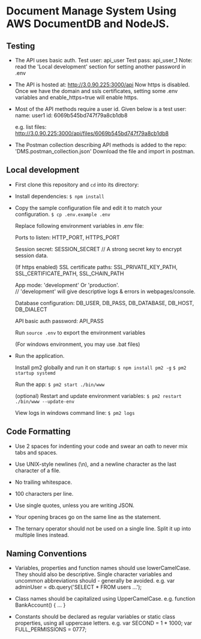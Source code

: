 # Document Manage System Using AWS DocumentDB and NodeJS.


## Testing

* The API uses basic auth. 
  Test user: api_user
  Test pass: api_user_1
  Note: read the 'Local development' section for setting another password in .env

* The API is hosted at: http://3.0.90.225:3000/api
  Now https is disabled. Once we have the domain and ssls certificates, 
  setting some .env variables and enable_https=true will enable https.

* Most of the API methods require a user id. Given below is a test user:
  name: user1
  id: 6069b545bd747f79a8cb1db8
  
  e.g. list files: http://3.0.90.225:3000/api/files/6069b545bd747f79a8cb1db8

* The Postman collection describing API methods is added to the repo: 'DMS.postman_collection.json'
  Download the file and import in postman.

## Local development

* First clone this repository and `cd` into its directory:

* Install dependencies: `$ npm install`

* Copy the sample configuration file and edit it to match your configuration.
  `$ cp .env.example .env`

  Replace following environment variables in .env file:

  Ports to listen: HTTP_PORT, HTTPS_PORT

  Session secret: SESSION_SECRET // A strong secret key to encrypt session data.

  (If https enabled) SSL certificate paths: SSL_PRIVATE_KEY_PATH, SSL_CERTIFICATE_PATH, SSL_CHAIN_PATH

  App mode: 'development' Or 'production'.  
  // 'development' will give descriptive logs & errors in webpages/console.

  Database configuration: DB_USER,  DB_PASS,  DB_DATABASE,  DB_HOST,  DB_DIALECT

  API basic auth password: API_PASS

  Run `source .env` to export the environment variables

  (For windows environment, you may use .bat files)
* Run the application.

  Install pm2 globally and run it on startup: 
  `$ npm install pm2 -g` 
  `$ pm2 startup systemd`

  Run the app: `$ pm2 start ./bin/www`

  (optional) Restart and update environment variables: `$ pm2 restart ./bin/www --update-env`

  View logs in windows command line: `$ pm2 logs`


## Code Formatting

* Use 2 spaces for indenting your code and swear an oath to never mix tabs and spaces.

* Use UNIX-style newlines (\n), and a newline character as the last character of a file.

* No trailing whitespace.

* 100 characters per line.

* Use single quotes, unless you are writing JSON.

* Your opening braces go on the same line as the statement.

* The ternary operator should not be used on a single line. Split it up into multiple lines instead.

## Naming Conventions

* Variables, properties and function names should use lowerCamelCase. 
  They should also be descriptive. Single character variables and uncommon abbreviations should -
  generally be avoided. e.g. var adminUser = db.query('SELECT * FROM users ...');

* Class names should be capitalized using UpperCamelCase.
  e.g. function BankAccount() { ... }

* Constants should be declared as regular variables or static class properties, 
  using all uppercase letters.
  e.g. var SECOND = 1 * 1000;
       var FULL_PERMISSIONS = 0777;